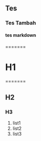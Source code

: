 ## Tes

### Tes Tambah


#### tes markdown
=======
# H1
=======

## H2
### H3

1. list1
2. list2
3. list3
